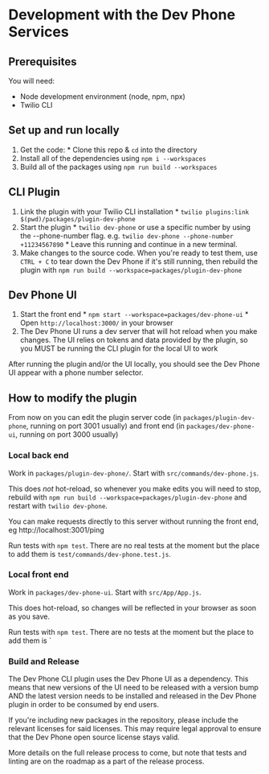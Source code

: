 # Development with the Dev Phone Services

## Prerequisites

You will need:
 - Node development environment (node, npm, npx)
 - Twilio CLI

## Set up and run locally

   1. Get the code:
     * Clone this repo & `cd` into the directory
   2. Install all of the dependencies using `npm i --workspaces`
   3. Build all of the packages using `npm run build --workspaces`

## CLI Plugin
   1. Link the plugin with your Twilio CLI installation
     * `twilio plugins:link $(pwd)/packages/plugin-dev-phone`
   2. Start the plugin
     * `twilio dev-phone` or use a specific number by using the --phone-number flag. e.g. `twilio dev-phone --phone-number +11234567890`
     * Leave this running and continue in a new terminal.
   3. Make changes to the source code. When you're ready to test them, use `CTRL + C` to tear down the Dev Phone if it's still running, then rebuild the plugin with `npm run build --workspace=packages/plugin-dev-phone`

## Dev Phone UI
   1. Start the front end
     * `npm start --workspace=packages/dev-phone-ui`
     * Open `http://localhost:3000/` in your browser
   2. The Dev Phone UI runs a dev server that will hot reload when you make changes. The UI relies on tokens and data provided by the plugin, so you MUST be running the CLI plugin for the local UI to work

After running the plugin and/or the UI locally, you should see the Dev Phone UI appear with a phone number selector.

## How to modify the plugin

From now on you can edit the plugin server code (in `packages/plugin-dev-phone`, running on port 3001 usually) and front end (in `packages/dev-phone-ui`, running on port 3000 usually)

### Local back end

Work in `packages/plugin-dev-phone/`. Start with `src/commands/dev-phone.js`.

This does _not_ hot-reload, so whenever you make edits you will need to stop, rebuild with `npm run build --workspace=packages/plugin-dev-phone` and restart with `twilio dev-phone`.

You can make requests directly to this server without running the front end, eg http://localhost:3001/ping

Run tests with `npm test`. There are no real tests at the moment but the place to add them is `test/commands/dev-phone.test.js`.

### Local front end

Work in `packages/dev-phone-ui`. Start with `src/App/App.js`.

This does hot-reload, so changes will be reflected in your browser as soon as you save.

Run tests with `npm test`. There are no tests at the moment but the place to add them is `

### Build and Release
The Dev Phone CLI plugin uses the Dev Phone UI as a dependency. This means that new versions of the UI need to be released with a version bump AND the latest version needs to be installed and released in the Dev Phone plugin in order to be consumed by end users.

If you're including new packages in the repository, please include the relevant licenses for said licenses. This may require legal approval to ensure that the Dev Phone open source license stays valid.

More details on the full release process to come, but note that tests and linting are on the roadmap as a part of the release process.
